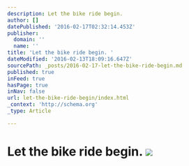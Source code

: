 ```yaml
---
description: Let the bike ride begin.
author: []
datePublished: '2016-02-17T02:32:14.453Z'
publisher:
  domain: ''
  name: ''
title: 'Let the bike ride begin. '
dateModified: '2016-02-13T18:09:16.647Z'
sourcePath: _posts/2016-02-17-let-the-bike-ride-begin.md
published: true
inFeed: true
hasPage: true
inNav: false
url: let-the-bike-ride-begin/index.html
_context: 'http://schema.org'
_type: Article

---
```

# Let the bike ride begin. ![](https://the-grid-user-content.s3-us-west-2.amazonaws.com/edfe723d-7214-41a0-bb41-0991c34ef5ff.png)